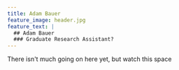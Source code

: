 ```yaml
---
title: Adam Bauer
feature_image: header.jpg
feature_text: |
  ## Adam Bauer
  ### Graduate Research Assistant?
---
```


There isn't much going on here yet, but watch this space
